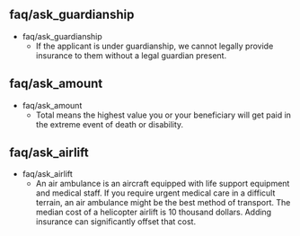 ## faq/ask_guardianship
* faq/ask_guardianship
  -  If the applicant is under guardianship, we cannot legally provide insurance to them without a legal guardian present.

## faq/ask_amount
* faq/ask_amount
  - Total means the highest value you or your beneficiary will get paid in the extreme event of death or disability. 

## faq/ask_airlift
* faq/ask_airlift
  - An air ambulance is an aircraft equipped with life support equipment and medical staff. If you require urgent medical care in a difficult terrain, an air ambulance might be the best method of transport. The median cost of a helicopter airlift is 10 thousand dollars. Adding insurance can significantly offset that cost.

